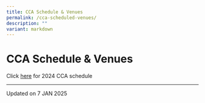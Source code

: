 ```yaml
---
title: CCA Schedule & Venues
permalink: /cca-scheduled-venues/
description: ""
variant: markdown
---
```

CCA Schedule & Venues
====================

Click [here](/files/CCA_Schedule__2025_SEM_1_1.pdf) for 2024 CCA schedule

------------------
Updated on 7 JAN 2025